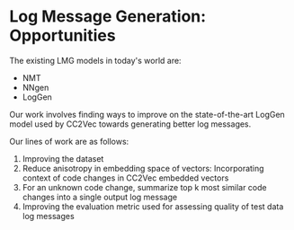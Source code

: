 # Log Message Generation: Opportunities
The existing LMG models in today's world are:
- NMT
- NNgen
- LogGen

Our work involves finding ways to improve on the state-of-the-art LogGen model used by CC2Vec towards generating better log messages.

Our lines of work are as follows:
1. Improving the dataset
2. Reduce anisotropy in embedding space of vectors: Incorporating context of code changes in CC2Vec embedded vectors
3. For an unknown code change, summarize top k most similar code changes into a single output log message 
4. Improving the evaluation metric used for assessing quality of test data log messages

